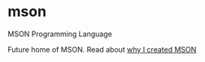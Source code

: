 # mson
MSON Programming Language

Future home of MSON. Read about [why I created MSON](https://hackernoon.com/creating-a-new-programming-language-that-will-allow-anyone-to-make-software-7a8c73238dc2)
